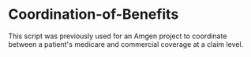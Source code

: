 # Coordination-of-Benefits

This script was previously used for an Amgen project to coordinate between a patient's medicare and commercial coverage at a claim level.

